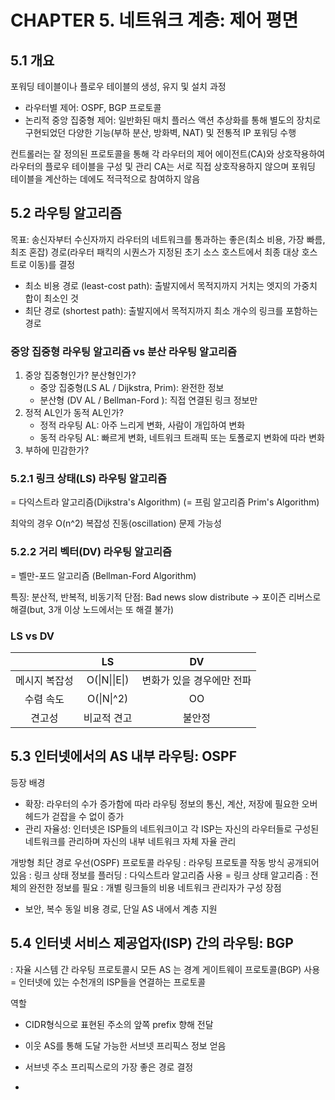 # CHAPTER 5. 네트워크 계층: 제어 평면

## 5.1 개요
포워딩 테이블이나 플로우 테이블의 생성, 유지 및 설치 과정
- 라우터별 제어: OSPF, BGP 프로토콜
- 논리적 중앙 집중형 제어: 일반화된 매치 플러스 액션 추상화를 통해 별도의 장치로 구현되었던 다양한 기능(부하 분산, 방화벽, NAT) 및 전통적 IP 포워딩 수행

컨트롤러는 잘 정의된 프로토콜을 통해 각 라우터의 제어 에이전트(CA)와 상호작용하여 라우터의 플로우 테이블을 구성 및 관리
CA는 서로 직접 상호작용하지 않으며 포워딩 테이블을 계산하는 데에도 적극적으로 참여하지 않음

## 5.2 라우팅 알고리즘
목표: 송신자부터 수신자까지 라우터의 네트워크를 통과하는 좋은(최소 비용, 가장 빠름, 최조 혼잡) 경로(라우터 패킥의 시퀀스가 지정된 초기 소스 호스트에서 최종 대상 호스트로 이동)를 결정
- 최소 비용 경로 (least-cost path): 출발지에서 목적지까지 거치는 엣지의 가중치 합이 최소인 것
- 최단 경로 (shortest path): 출발지에서 목적지까지 최소 개수의 링크를 포함하는 경로
 ### 중앙 집중형 라우팅 알고리즘 vs 분산 라우팅 알고리즘
 1. 중앙 집중형인가? 분산형인가?
    - 중앙 집중형(LS AL / Dijkstra, Prim): 완전한 정보
    - 분산형     (DV AL / Bellman-Ford  ): 직접 연결된 링크 정보만
 2. 정적 AL인가 동적 AL인가?
    - 정적 라우팅 AL: 아주 느리게 변화, 사람이 개입하여 변화
    - 동적 라우팅 AL: 빠르게 변화, 네트워크 트래픽 또는 토폴로지 변화에 따라 변화
 3. 부하에 민감한가?

### 5.2.1 링크 상태(LS) 라우팅 알고리즘
= 다익스트라 알고리즘(Dijkstra's Algorithm)
(= 프림 알고리즘 Prim's Algorithm)

최악의 경우 O(n^2) 복잡성
진동(oscillation) 문제 가능성

### 5.2.2 거리 벡터(DV) 라우팅 알고리즘
= 벨만-포드 알고리즘 (Bellman-Ford Algorithm)

특징: 분산적, 반복적, 비동기적
단점: Bad news slow distribute -> 포이즌 리버스로 해결(but, 3개 이상 노드에서는 또 해결 불가)

### LS vs DV
| |LS|DV|
|:-:|:-:|:-:|
|메시지 복잡성| O(\|N\|\|E\|) | 변화가 있을 경우에만 전파 |
|수렴 속도| O(\|N\|^2) | OO |
|견고성| 비교적 견고 | 불안정 |

## 5.3 인터넷에서의 AS 내부 라우팅: OSPF
등장 배경
- 확장: 라우터의 수가 증가함에 따라 라우팅 정보의 통신, 계산, 저장에 필요한 오버헤드가 걷잡을 수 없이 증가
- 관리 자율성: 인터넷은 ISP들의 네트워크이고 각 ISP는 자신의 라우터들로 구성된 네트워크를 관리하며 자신의 내부 네트워크 자체 자율 관리

개방형 최단 경로 우선(OSPF) 프로토콜 라우팅
: 라우팅 프로토콜 작동 방식 공개되어 있음
: 링크 상태 정보를 플러딩
: 다익스트라 알고리즘 사용 = 링크 상태 알고리즘
: 전체의 완전한 정보를 필요
: 개별 링크들의 비용 네트워크 관리자가 구성
장점
- 보안, 복수 동일 비용 경로, 단일 AS 내에서 계층 지원

## 5.4 인터넷 서비스 제공업자(ISP) 간의 라우팅: BGP
: 자율 시스템 간 라우팅 프로토콜시 모든 AS 는 경계 게이트웨이 프로토콜(BGP) 사용
= 인터넷에 있는 수천개의 ISP들을 연결하는 프로토콜

역할
- CIDR형식으로 표현된 주소의 앞쪽 prefix 향해 전달
- 이웃 AS를 통해 도달 가능한 서브넷 프리픽스 정보 얻음
- 서브넷 주소 프리픽스로의 가장 좋은 경로 결정

- 
